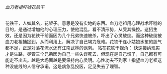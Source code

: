 ###### 血刀老祖吓唬花铁干

​		花铁干，人如其名，花架子。意思是没有实地的东西。血刀老祖用心理战术吓唬的目的，是通过增加他的心理压力，使他混乱，看不清形势，从受其操控。
​		这招生效，还是因为花铁干前面因为几个兄弟快速被杀，吓出了心灵破绽。而这种破绽被血刀老祖捕捉到，从而利用上，解决了自己竭力危难。
​		花铁干连小姑娘水笙的胆气都不足，正是对落花流水还有江南武林的讽刺。
​		站在花铁干视角：
​				快速接纳现实才是生路，尽管三个兄弟因为自己一些失误死去，但现在是自己慌了，自己都有可能走不出去。越是大场面越是要保持内心灵明。心性功夫不到家！指望血刀老祖这种没底线的人信守承诺，这是病急乱投医，足见失去了理智。
